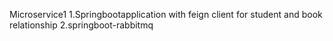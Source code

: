 
Microservice1
 1.Springbootapplication with feign client for student and book relationship
2.springboot-rabbitmq
